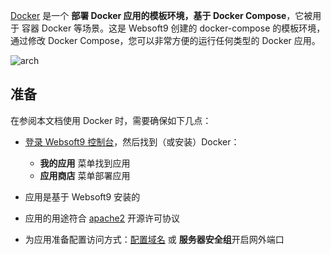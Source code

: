 [Docker](https://www.docker.com/) 是一个 **部署 Docker 应用的模板环境，基于 Docker Compose**，它被用于 容器 Docker  等场景。这是 Websoft9 创建的 docker-compose 的模板环境，通过修改 Docker Compose，您可以非常方便的运行任何类型的 Docker 应用。


![arch](https://libs.websoft9.com/Websoft9/DocsPicture/en/runtime/runtime-web-websoft9.png)


## 准备

在参阅本文档使用 Docker 时，需要确保如下几点：

- [登录 Websoft9 控制台](./login-console)，然后找到（或安装）Docker：
  - **我的应用** 菜单找到应用 
  - **应用商店** 菜单部署应用

- 应用是基于 Websoft9 安装的


- 应用的用途符合 [apache2](https://opensource.org/licenses/Apache-2.0) 开源许可协议


- 为应用准备配置访问方式：[配置域名](./domain-set) 或 **服务器安全组**开启网外端口